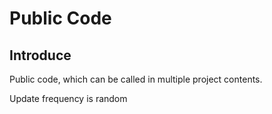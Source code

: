# Public Code

## Introduce

Public code, which can be called in multiple project contents.

Update frequency is random
